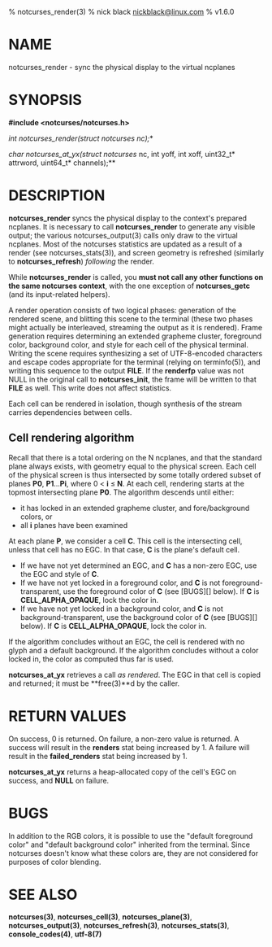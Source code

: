 % notcurses_render(3)
% nick black <nickblack@linux.com>
% v1.6.0

# NAME

notcurses_render - sync the physical display to the virtual ncplanes

# SYNOPSIS

**#include <notcurses/notcurses.h>**

**int notcurses_render(struct notcurses* nc);**

**char* notcurses_at_yx(struct notcurses* nc, int yoff, int xoff, uint32_t* attrword, uint64_t* channels);**

# DESCRIPTION

**notcurses_render** syncs the physical display to the context's prepared
ncplanes. It is necessary to call **notcurses_render** to generate any visible
output; the various notcurses_output(3) calls only draw to the virtual
ncplanes. Most of the notcurses statistics are updated as a result of a
render (see notcurses_stats(3)), and screen geometry is refreshed (similarly to
**notcurses_refresh**) *following* the render.

While **notcurses_render** is called, you **must not call any other functions
on the same notcurses context**, with the one exception of **notcurses_getc**
(and its input-related helpers).

A render operation consists of two logical phases: generation of the rendered
scene, and blitting this scene to the terminal (these two phases might actually
be interleaved, streaming the output as it is rendered). Frame generation
requires determining an extended grapheme cluster, foreground color, background
color, and style for each cell of the physical terminal. Writing the scene
requires synthesizing a set of UTF-8-encoded characters and escape codes
appropriate for the terminal (relying on terminfo(5)), and writing this
sequence to the output **FILE**. If the **renderfp** value was not NULL in the
original call to **notcurses_init**, the frame will be written to that **FILE**
as well. This write does not affect statistics.

Each cell can be rendered in isolation, though synthesis of the stream carries
dependencies between cells.

## Cell rendering algorithm

Recall that there is a total ordering on the N ncplanes, and that the standard
plane always exists, with geometry equal to the physical screen. Each cell of
the physical screen is thus intersected by some totally ordered subset of
planes **P0**, **P1**...**Pi**, where 0 < **i** ≤ **N**. At each cell, rendering starts at
the topmost intersecting plane **P0**. The algorithm descends until either:

* it has locked in an extended grapheme cluster, and fore/background colors, or
* all **i** planes have been examined

At each plane **P**, we consider a cell **C**. This cell is the intersecting cell,
unless that cell has no EGC. In that case, **C** is the plane's default cell.

* If we have not yet determined an EGC, and **C** has a non-zero EGC, use the EGC and style of **C**.
* If we have not yet locked in a foreground color, and **C** is not foreground-transparent, use the foreground color of **C** (see [BUGS][] below). If **C** is **CELL_ALPHA_OPAQUE**, lock the color in.
* If we have not yet locked in a background color, and **C** is not background-transparent, use the background color of **C** (see [BUGS][] below). If **C** is **CELL_ALPHA_OPAQUE**, lock the color in.

If the algorithm concludes without an EGC, the cell is rendered with no glyph
and a default background. If the algorithm concludes without a color locked in,
the color as computed thus far is used.

**notcurses_at_yx** retrieves a call *as rendered*. The EGC in that cell is
copied and returned; it must be **free(3)**d by the caller.

# RETURN VALUES

On success, 0 is returned. On failure, a non-zero value is returned. A success
will result in the **renders** stat being increased by 1. A failure will result
in the **failed_renders** stat being increased by 1.

**notcurses_at_yx** returns a heap-allocated copy of the cell's EGC on success,
and **NULL** on failure.

# BUGS

In addition to the RGB colors, it is possible to use the "default foreground color"
and "default background color" inherited from the terminal. Since
notcurses doesn't know what these colors are, they are not considered for
purposes of color blending.

# SEE ALSO

**notcurses(3)**,
**notcurses_cell(3)**,
**notcurses_plane(3)**,
**notcurses_output(3)**,
**notcurses_refresh(3)**,
**notcurses_stats(3)**,
**console_codes(4)**,
**utf-8(7)**
